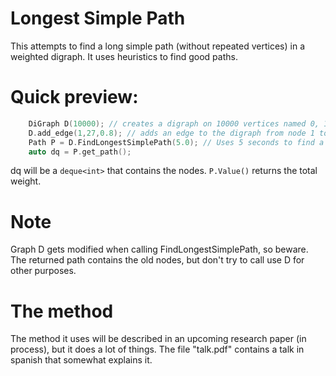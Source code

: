 # Longest Simple Path

This attempts to find a long simple path (without repeated vertices) in a weighted digraph. It uses heuristics to find good paths.

# Quick preview:

```c++
    DiGraph D(10000); // creates a digraph on 10000 vertices named 0, 1, ... , 9999
    D.add_edge(1,27,0.8); // adds an edge to the digraph from node 1 to node 27 with weight 0.8
    Path P = D.FindLongestSimplePath(5.0); // Uses 5 seconds to find a long simple path
	auto dq = P.get_path();
```

dq will be a `deque<int>` that contains the nodes. `P.Value()` returns the total weight.

# Note
Graph D gets modified when calling FindLongestSimplePath, so beware. The returned path contains the old nodes, but don't try to call use D for other purposes.

# The method

The method it uses will be described in an upcoming research paper (in process), but it does a lot of things. The file "talk.pdf" contains a talk in spanish that somewhat explains it.

